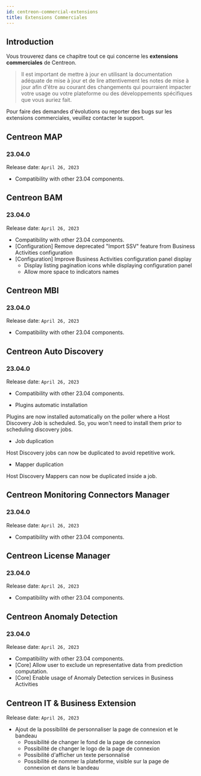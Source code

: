 ```yaml
---
id: centreon-commercial-extensions
title: Extensions Commerciales
---
```


## Introduction

Vous trouverez dans ce chapitre tout ce qui concerne les **extensions commerciales** de Centreon.

> Il est important de mettre à jour en utilisant la documentation adéquate de mise à jour et de lire attentivement les
> notes de mise à jour afin d'être au courant des changements qui pourraient impacter votre usage ou votre plateforme
> ou des développements spécifiques que vous auriez fait.

Pour faire des demandes d'évolutions ou reporter des bugs sur les extensions commerciales, veuillez contacter le support.

## Centreon MAP

### 23.04.0

Release date: `April 26, 2023`

- Compatibility with other 23.04 components.

## Centreon BAM

### 23.04.0

Release date: `April 26, 2023`

- Compatibility with other 23.04 components.
- [Configuration] Remove deprecated "Import SSV" feature from Business Activities configuration
- [Configuration] Improve Business Activities configuration panel display
   - Display listing pagination icons while displaying configuration panel
   - Allow more space to indicators names

## Centreon MBI

### 23.04.0

Release date: `April 26, 2023`

- Compatibility with other 23.04 components.

## Centreon Auto Discovery

### 23.04.0

Release date: `April 26, 2023`

- Compatibility with other 23.04 components.

- Plugins automatic installation

Plugins are now installed automatically on the poller where a Host Discovery Job is scheduled. So, you won't need to install them prior to scheduling discovery jobs.

- Job duplication

Host Discovery jobs can now be duplicated to avoid repetitive work.

- Mapper duplication

Host Discovery Mappers can now be duplicated inside a job.

## Centreon Monitoring Connectors Manager

### 23.04.0

Release date: `April 26, 2023`

- Compatibility with other 23.04 components.

## Centreon License Manager

### 23.04.0

Release date: `April 26, 2023`

- Compatibility with other 23.04 components.

## Centreon Anomaly Detection

### 23.04.0

Release date: `April 26, 2023`

- Compatibility with other 23.04 components.
- [Core] Allow user to exclude un representative data from prediction computation.
- [Core] Enable usage of Anomaly Detection services in Business Activities

## Centreon IT & Business Extension

Release date: `April 26, 2023`

- Ajout de la possibilité de personnaliser la page de connexion et le bandeau
  - Possibilité de changer le fond de la page de connexion
  - Possibilité de changer le logo de la page de connexion
  - Possibilité d'afficher un texte personnalisé
  - Possibilité de nommer la plateforme, visible sur la page de connexion et dans le bandeau

